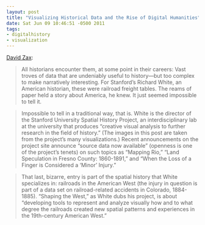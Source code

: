 ```yaml
---
layout: post
title: "Visualizing Historical Data and the Rise of Digital Humanities"
date: Sat Jun 09 10:46:51 -0500 2011
tags:
- digitalhistory
- visualization
---
```


[David Zax](http://www.fastcompany.com/1758538/the-rise-of-digital-humanities): 

> All historians encounter them, at some point in their careers:  Vast troves of data that are undeniably useful to history—but too complex to make narratively interesting. For Stanford’s Richard White, an American historian, these were railroad freight tables. The reams of paper held a story about America, he knew. It just seemed impossible to tell it.

> Impossible to tell in a traditional way, that is. White is the director of the Stanford University Spatial History Project, an interdisciplinary lab at the university that produces “creative visual analysis to further research in the field of history.” (The images in this post are taken from the project’s many visualizations.) Recent announcements on the project site announce “source data now available” (openness is one of the project’s tenets) on such topics as “Mapping Rio,” “Land Speculation in Fresno County: 1860-1891,” and “When the Loss of a Finger is Considered a ‘Minor’ Injury.”

> That last, bizarre, entry is part of the spatial history that White specializes in: railroads in the American West (the injury in question is part of a data set on railroad-related accidents in Colorado, 1884-1885). “Shaping the West,” as White dubs his project, is about “developing tools to represent and analyze visually how and to what degree the railroads created new spatial patterns and experiences in the 19th-century American West.”
